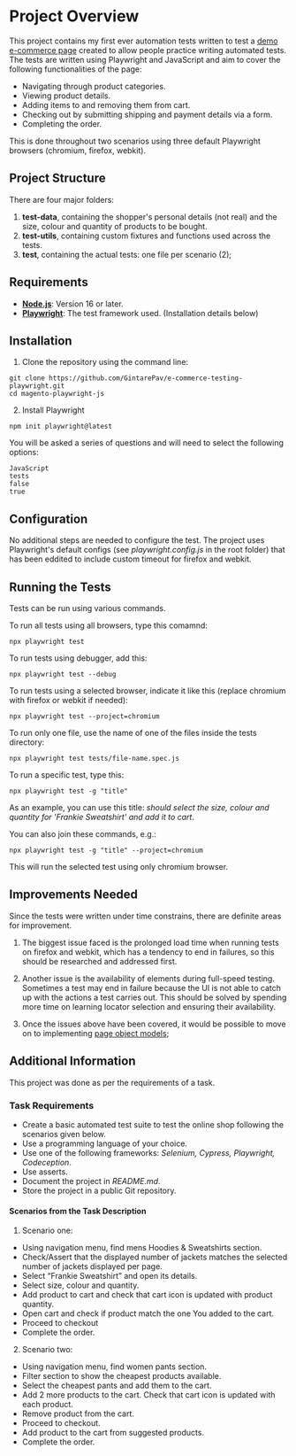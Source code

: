# Project Overview

This project contains my first ever automation tests written to test a [demo e-commerce page](https://magento.softwaretestingboard.com/) created to allow people practice writing automated tests. The tests are written using Playwright and JavaScript and aim to cover the following functionalities of the page:

- Navigating through product categories.
- Viewing product details.
- Adding items to and removing them from cart.
- Checking out by submitting shipping and payment details via a form.
- Completing the order.

This is done throughout two scenarios using three default Playwright browsers (chromium, firefox, webkit).

## Project Structure

There are four major folders:

1. **test-data**, containing the shopper's personal details (not real) and the size, colour and quantity of products to be bought.
2. **test-utils**, containing custom fixtures and functions used across the tests.
3. **test**, containing the actual tests: one file per scenario (2);

## Requirements

- **[Node.js](https://nodejs.org/en)**: Version 16 or later.
- **[Playwright](https://playwright.dev/docs/intro)**: The test framework used. (Installation details below)

## Installation

1. Clone the repository using the command line:

```
git clone https://github.com/GintarePav/e-commerce-testing-playwright.git
cd magento-playwright-js
```

2. Install Playwright

```
npm init playwright@latest
```

You will be asked a series of questions and will need to select the following options:

```
JavaScript
tests
false
true
```

## Configuration

No additional steps are needed to configure the test. The project uses Playwright's default configs (see _playwright.config.js_ in the root folder) that has been eddited to include custom timeout for firefox and webkit.

## Running the Tests

Tests can be run using various commands.

To run all tests using all browsers, type this comamnd:

```
npx playwright test
```

To run tests using debugger, add this:

```
npx playwright test --debug
```

To run tests using a selected browser, indicate it like this (replace chromium with firefox or webkit if needed):

```
npx playwright test --project=chromium
```

To run only one file, use the name of one of the files inside the tests directory:

```
npx playwright test tests/file-name.spec.js
```

To run a specific test, type this:

```
npx playwright test -g "title"
```

As an example, you can use this title: _should select the size, colour and quantity for 'Frankie Sweatshirt' and add it to cart_.

You can also join these commands, e.g.:

```
npx playwright test -g "title" --project=chromium
```

This will run the selected test using only chromium browser.

## Improvements Needed

Since the tests were written under time constrains, there are definite areas for improvement.

1. The biggest issue faced is the prolonged load time when running tests on firefox and webkit, which has a tendency to end in failures, so this should be researched and addressed first.

1. Another issue is the availability of elements during full-speed testing. Sometimes a test may end in failure because the UI is not able to catch up with the actions a test carries out. This should be solved by spending more time on learning locator selection and ensuring their availability.

1. Once the issues above have been covered, it would be possible to move on to implementing [page object models](https://playwright.dev/docs/pom);

## Additional Information
This project was done as per the requirements of a task.

### Task Requirements
- Create a basic automated test suite to test the online shop following the scenarios given below.
- Use a programming language of your choice.
- Use one of the following frameworks: _Selenium, Cypress, Playwright, Codeception_.
- Use asserts.
- Document the project in _README.md_.
- Store the project in a public Git repository.

#### Scenarios from the Task Description
1. Scenario one:
- Using navigation menu, find mens Hoodies & Sweatshirts section.
- Check/Assert that the displayed number of jackets matches the selected number of jackets displayed per page.
- Select “Frankie Sweatshirt” and open its details.
- Select size, colour and quantity.
- Add product to cart and check that cart icon is updated with product quantity.
- Open cart and check if product match the one You added to the cart.
- Proceed to checkout
- Complete the order.

2. Scenario two:
- Using navigation menu, find women pants section.
- Filter section to show the cheapest products available.
- Select the cheapest pants and add them to the cart.
- Add 2 more products to the cart. Check that cart icon is updated with each product.
- Remove product from the cart.
- Proceed to checkout.
- Add product to the cart from suggested products.
- Complete the order.
